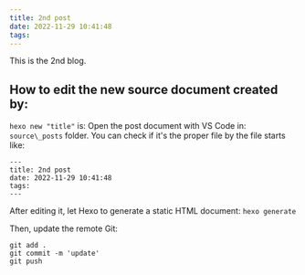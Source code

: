 ```yaml
---
title: 2nd post
date: 2022-11-29 10:41:48
tags:
---
```

This is the 2nd blog.
## How to edit the new source document created by:
`hexo new "title"`
is:
Open the post document with VS Code in:
`source\_posts` folder.
You can check if it's the proper file by the file starts like:

```
---
title: 2nd post
date: 2022-11-29 10:41:48
tags:
---
```
After editing it, let Hexo to generate a static HTML document:
`hexo generate`

Then, update the remote Git:
```
git add .
git commit -m 'update'
git push
```
